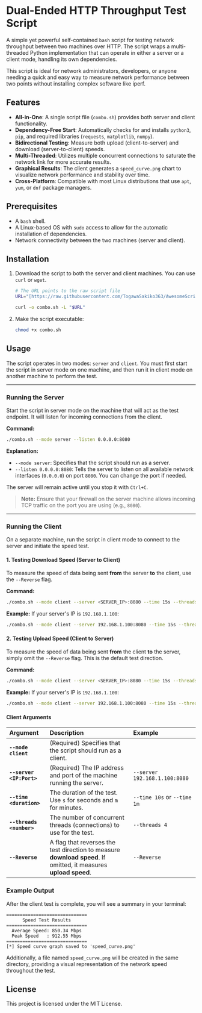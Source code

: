# Dual-Ended HTTP Throughput Test Script

A simple yet powerful self-contained `bash` script for testing network throughput between two machines over HTTP. The script wraps a multi-threaded Python implementation that can operate in either a server or a client mode, handling its own dependencies.

This script is ideal for network administrators, developers, or anyone needing a quick and easy way to measure network performance between two points without installing complex software like iperf.

## Features

- **All-in-One**: A single script file (`combo.sh`) provides both server and client functionality.
- **Dependency-Free Start**: Automatically checks for and installs `python3`, `pip`, and required libraries (`requests`, `matplotlib`, `numpy`).
- **Bidirectional Testing**: Measure both upload (client-to-server) and download (server-to-client) speeds.
- **Multi-Threaded**: Utilizes multiple concurrent connections to saturate the network link for more accurate results.
- **Graphical Results**: The client generates a `speed_curve.png` chart to visualize network performance and stability over time.
- **Cross-Platform**: Compatible with most Linux distributions that use `apt`, `yum`, or `dnf` package managers.

## Prerequisites

- A `bash` shell.
- A Linux-based OS with `sudo` access to allow for the automatic installation of dependencies.
- Network connectivity between the two machines (server and client).

## Installation

1.  Download the script to both the server and client machines. You can use `curl` or `wget`.

    ```bash
    # The URL points to the raw script file
    URL="[https://raw.githubusercontent.com/TogawaSakiko363/AwesomeScripts/main/speedtest.sh/combo.sh](https://raw.githubusercontent.com/TogawaSakiko363/AwesomeScripts/main/speedtest.sh/combo.sh)"
    
    curl -o combo.sh -L "$URL"
    ```

2.  Make the script executable:

    ```bash
    chmod +x combo.sh
    ```

## Usage

The script operates in two modes: `server` and `client`. You must first start the script in server mode on one machine, and then run it in client mode on another machine to perform the test.

---

### Running the Server

Start the script in server mode on the machine that will act as the test endpoint. It will listen for incoming connections from the client.

**Command:**

```bash
./combo.sh --mode server --listen 0.0.0.0:8080
```

**Explanation:**
- `--mode server`: Specifies that the script should run as a server.
- `--listen 0.0.0.0:8080`: Tells the server to listen on all available network interfaces (`0.0.0.0`) on port `8080`. You can change the port if needed.

The server will remain active until you stop it with `Ctrl+C`.

> **Note:** Ensure that your firewall on the server machine allows incoming TCP traffic on the port you are using (e.g., `8080`).

---

### Running the Client

On a separate machine, run the script in client mode to connect to the server and initiate the speed test.

#### **1. Testing Download Speed (Server to Client)**

To measure the speed of data being sent **from** the server **to** the client, use the `--Reverse` flag.

**Command:**

```bash
./combo.sh --mode client --server <SERVER_IP>:8080 --time 15s --threads 8 --Reverse
```

**Example:** If your server's IP is `192.168.1.100`:
```bash
./combo.sh --mode client --server 192.168.1.100:8080 --time 15s --threads 8 --Reverse
```

#### **2. Testing Upload Speed (Client to Server)**

To measure the speed of data being sent **from** the client **to** the server, simply omit the `--Reverse` flag. This is the default test direction.

**Command:**

```bash
./combo.sh --mode client --server <SERVER_IP>:8080 --time 15s --threads 8
```

**Example:** If your server's IP is `192.168.1.100`:
```bash
./combo.sh --mode client --server 192.168.1.100:8080 --time 15s --threads 8
```

#### Client Arguments

| Argument | Description | Example |
| :--- | :--- | :--- |
| **`--mode client`** | (Required) Specifies that the script should run as a client. | |
| **`--server <IP:Port>`** | (Required) The IP address and port of the machine running the server. | `--server 192.168.1.100:8080` |
| **`--time <duration>`** | The duration of the test. Use `s` for seconds and `m` for minutes. | `--time 10s` or `--time 1m`|
| **`--threads <number>`** | The number of concurrent threads (connections) to use for the test. | `--threads 4` |
| **`--Reverse`** | A flag that reverses the test direction to measure **download speed**. If omitted, it measures **upload speed**. | `--Reverse` |


### Example Output

After the client test is complete, you will see a summary in your terminal:

```
==============================
      Speed Test Results
==============================
  Average Speed: 850.34 Mbps
  Peak Speed   : 912.55 Mbps
==============================
[*] Speed curve graph saved to 'speed_curve.png'
```

Additionally, a file named `speed_curve.png` will be created in the same directory, providing a visual representation of the network speed throughout the test.

## License

This project is licensed under the MIT License.
